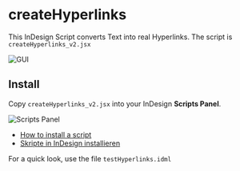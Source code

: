 # createHyperlinks

This InDesign Script converts Text into real Hyperlinks. The script is `createHyperlinks_v2.jsx` 


![GUI](https://raw.githubusercontent.com/grefel/createHyperlinks/master/gui.png)

## Install
Copy `createHyperlinks_v2.jsx` into your InDesign **Scripts Panel**.

![Scripts Panel](https://raw.githubusercontent.com/grefel/press2id/master/docu/assets/scriptsPanel.png)

* [How to install a script](https://indesignsecrets.com/how-to-install-scripts-in-indesign.php)
* [Skripte in InDesign installieren](https://www.publishingx.de/skripte-installieren/) 

For a quick look, use the file `testHyperlinks.idml`
